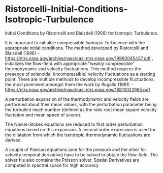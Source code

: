 # Ristorcelli-Initial-Conditions-Isotropic-Turbulence
Initial Conditions by Ristorcelli and Blaisdell (1996) for Isotropic Turbulence.

It is important to initialize compressible Isotropic Turbulence with the appropriate initial conditions. The method developed by
Ristorcelli and Blaisdell (1996) - https://ntrs.nasa.gov/archive/nasa/casi.ntrs.nasa.gov/19960045437.pdf , initializes
the flow-field with appropriate "weakly compressible" thermodynamic and velocity fluctuations. This method requires the presence
of solenoidal (incompressible) velocity fluctuations as a starting point. There are multiple methods to develop incompressible
fluctuations, the most prominent amongst them the work by Rogallo (1981) - https://ntrs.nasa.gov/archive/nasa/casi.ntrs.nasa.gov/19810022965.pdf .

A  perturbation expansion of the thermodynamic and velocity fields are performed about their mean values, with the perturbation
parameter being the turbulent mach number (defined as the ratio root mean square velocity fluctation and mean speed of sound).

The Navier-Stokes equations are reduced to first order perturbation equations based on this expansion. A second order 
expression is used for the dilatation from which the isentropic thermodynamic fluctuations are derived.

A couple of Poisson equations (one for the pressure and the other for velocity temporal derivative) have to be solved 
to obtain the flow-field. The solver file also contains the Poisson solver. Spatial Derivatives are computed in spectral space
for high accuracy.
